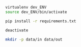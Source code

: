 ```bash
virtualenv dev_ENV
source dev_ENV/bin/activate

pip install -r requirements.txt
```

```bash
deactivate

```

```bash
mkdir -p data/in data/out

```

